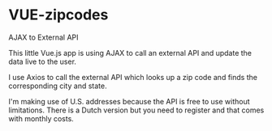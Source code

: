 # VUE-zipcodes
AJAX to External API

This little Vue.js app is using AJAX to call an external API and update the data live to the user.

I use Axios to call the external API which looks up a zip code and finds the corresponding city and state.

I'm making use of U.S. addresses because the API is free to use without limitations. There is a Dutch version but you need to register and that comes with monthly costs.
